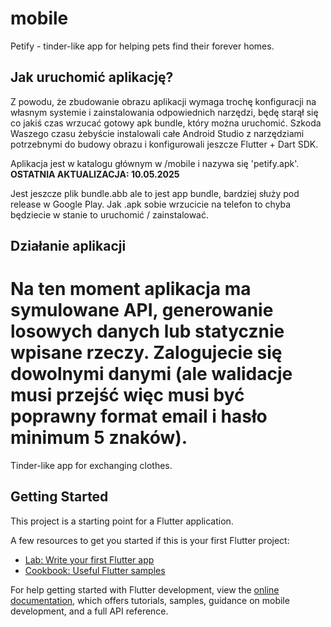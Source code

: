 # mobile

Petify - tinder-like app for helping pets find their forever homes.

## Jak uruchomić aplikację?

Z powodu, że zbudowanie obrazu aplikacji wymaga trochę konfiguracji na własnym systemie i zainstalowania odpowiednich narzędzi, będę starął się co jakiś czas wrzucać gotowy apk bundle, który można uruchomić.
Szkoda Waszego czasu żebyście instalowali całe Android Studio z narzędziami potrzebnymi do budowy obrazu i konfigurowali jeszcze Flutter + Dart SDK.

Aplikacja jest w katalogu głównym w /mobile i nazywa się 'petify.apk'.
<strong>OSTATNIA AKTUALIZACJA: 10.05.2025</strong>

Jest jeszcze plik bundle.abb ale to jest app bundle, bardziej służy pod release w Google Play.
Jak .apk sobie wrzucicie na telefon to chyba będziecie w stanie to uruchomić / zainstalować.

## Działanie aplikacji
Na ten moment aplikacja ma symulowane API, generowanie losowych danych lub statycznie wpisane rzeczy. Zalogujecie się dowolnymi danymi (ale walidacje musi przejść więc musi być poprawny format email i hasło minimum 5 znaków).
=======
Tinder-like app for exchanging clothes.

## Getting Started

This project is a starting point for a Flutter application.

A few resources to get you started if this is your first Flutter project:

- [Lab: Write your first Flutter app](https://docs.flutter.dev/get-started/codelab)
- [Cookbook: Useful Flutter samples](https://docs.flutter.dev/cookbook)

For help getting started with Flutter development, view the
[online documentation](https://docs.flutter.dev/), which offers tutorials,
samples, guidance on mobile development, and a full API reference.
